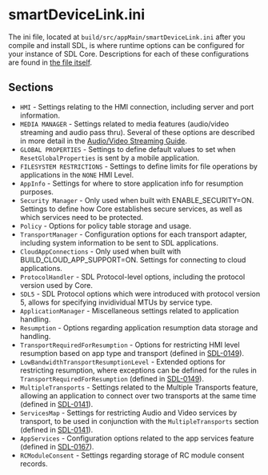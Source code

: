 
# smartDeviceLink.ini
The ini file, located at `build/src/appMain/smartDeviceLink.ini` after you compile and install SDL, is where runtime options can be configured for your instance of SDL Core. Descriptions for each of these configurations are found in [the file itself](https://github.com/smartdevicelink/sdl_core/blob/master/src/appMain/smartDeviceLink.ini).

## Sections

* `HMI` - Settings relating to the HMI connection, including server and port information.
* `MEDIA MANAGER` - Settings related to media features (audio/video streaming and audio pass thru). Several of these options are described in more detail in the [Audio/Video Streaming Guide](../../feature-documentation/audio-and-video-streaming-guide/).
* `GLOBAL PROPERTIES` - Settings to define default values to set when `ResetGlobalProperties` is sent by a mobile application.
* `FILESYSTEM RESTRICTIONS` - Settings to define limits for file operations by applications in the `NONE` HMI Level.
* `AppInfo` - Settings for where to store application info for resumption purposes.
* `Security Manager` - Only used when built with ENABLE_SECURITY=ON. Settings to define how Core establishes secure services, as well as which services need to be protected.
* `Policy` - Options for policy table storage and usage.
* `TransportManager` - Configuration options for each transport adapter, including system information to be sent to SDL applications.
* `CloudAppConnections` - Only used when built with BUILD_CLOUD_APP_SUPPORT=ON. Settings for connecting to cloud applications.
* `ProtocolHandler` - SDL Protocol-level options, including the protocol version used by Core.
* `SDL5` - SDL Protocol options which were introduced with protocol version 5, allows for specifying invidividual MTUs by service type.
* `ApplicationManager` - Miscellaneous settings related to application handling.
* `Resumption` - Options regarding application resumption data storage and handling.
* `TransportRequiredForResumption` - Options for restricting HMI level resumption based on app type and transport (defined in [SDL-0149](https://github.com/smartdevicelink/sdl_evolution/blob/master/proposals/0149-mt-registration-limitation.md)).
* `LowBandwidthTransportResumptionLevel` - Extended options for restricting resumption, where exceptions can be defined for the rules in `TransportRequiredForResumption` (defined in [SDL-0149](https://github.com/smartdevicelink/sdl_evolution/blob/master/proposals/0149-mt-registration-limitation.md)).
* `MultipleTransports` - Settings related to the Multiple Transports feature, allowing an application to connect over two transports at the same time (defined in [SDL-0141](https://github.com/smartdevicelink/sdl_evolution/blob/master/proposals/0141-multiple-transports.md)).
* `ServicesMap` - Settings for restricting Audio and Video services by transport, to be used in conjunction with the `MultipleTransports` section (defined in [SDL-0141](https://github.com/smartdevicelink/sdl_evolution/blob/master/proposals/0141-multiple-transports.md)).
* `AppServices` - Configuration options related to the app services feature (defined in [SDL-0167](https://github.com/smartdevicelink/sdl_evolution/blob/master/proposals/0167-app-services.md)).
* `RCModuleConsent` - Settings regarding storage of RC module consent records.
